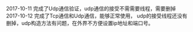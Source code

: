 2017-10-11 完成了Udp通信验证，udp通信的接受不需需要线程，需要删掉
2017-10-12 完成了Tcp通信和Udp通信，能够正常使用，
			udp的接受线程还没有删掉，udp构造方法有问题，在外界不方便设置ip地址和端口号。
